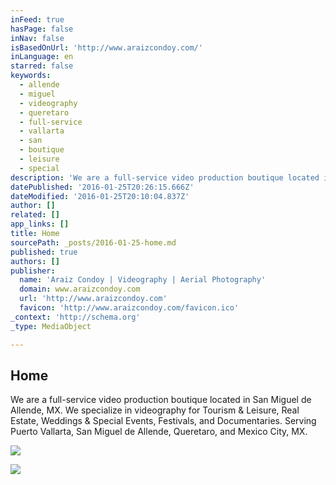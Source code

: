 ```yaml
---
inFeed: true
hasPage: false
inNav: false
isBasedOnUrl: 'http://www.araizcondoy.com/'
inLanguage: en
starred: false
keywords:
  - allende
  - miguel
  - videography
  - queretaro
  - full-service
  - vallarta
  - san
  - boutique
  - leisure
  - special
description: 'We are a full-service video production boutique located in San Miguel de Allende, MX. We specialize in videography for Tourism & Leisure, Real Estate, Weddings & Special Events, Festivals, and Documentaries. Serving Puerto Vallarta, San Miguel de Allende, Queretaro, and Mexico City, MX.'
datePublished: '2016-01-25T20:26:15.666Z'
dateModified: '2016-01-25T20:10:04.837Z'
author: []
related: []
app_links: []
title: Home
sourcePath: _posts/2016-01-25-home.md
published: true
authors: []
publisher:
  name: 'Araiz Condoy | Videography | Aerial Photography'
  domain: www.araizcondoy.com
  url: 'http://www.araizcondoy.com'
  favicon: 'http://www.araizcondoy.com/favicon.ico'
_context: 'http://schema.org'
_type: MediaObject

---
```

<article style=""><h1>Home</h1><p>We are a full-service video production boutique located in San Miguel de Allende, MX. We specialize in videography for Tourism &amp; Leisure, Real Estate, Weddings &amp; Special Events, Festivals, and Documentaries. Serving Puerto Vallarta, San Miguel de Allende, Queretaro, and Mexico City, MX.</p><img src="http://static1.squarespace.com/static/525f6444e4b0b2064e155ad5/t/525ff2bfe4b03c6d7aae9f39/1447287212957/?format=1000w" /></article>

![](https://the-grid-user-content.s3-us-west-2.amazonaws.com/5e5720f5-5b40-4ea7-973c-084bfdec6d94.png)